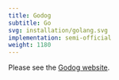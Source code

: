 ```yaml
---
title: Godog
subtitle: Go
svg: installation/golang.svg
implementation: semi-official
weight: 1180
---
```


Please see the [Godog website](https://github.com/DATA-DOG/godog).

